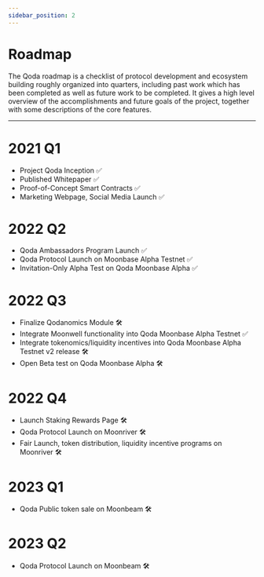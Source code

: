 ```yaml
---
sidebar_position: 2
---
```


# Roadmap

The Qoda roadmap is a checklist of protocol development and ecosystem building roughly organized into quarters, including past work which has been completed as well as future work to be completed. It gives a high level overview of the accomplishments and future goals of the project, together with some descriptions of the core features.

---

# 2021 Q1

* Project Qoda Inception ✅
* Published Whitepaper ✅
* Proof-of-Concept Smart Contracts ✅
* Marketing Webpage, Social Media Launch ✅

# 2022 Q2

* Qoda Ambassadors Program Launch ✅
* Qoda Protocol Launch on Moonbase Alpha Testnet ✅
* Invitation-Only Alpha Test on Qoda Moonbase Alpha ✅


# 2022 Q3

* Finalize Qodanomics Module 🛠️
* Integrate Moonwell functionality into Qoda Moonbase Alpha Testnet ✅
* Integrate tokenomics/liquidity incentives into Qoda Moonbase Alpha Testnet v2 release 🛠️
* Open Beta test on Qoda Moonbase Alpha 🛠️

# 2022 Q4
* Launch Staking Rewards Page 🛠️
* Qoda Protocol Launch on Moonriver 🛠️
* Fair Launch, token distribution, liquidity incentive programs on Moonriver 🛠️

# 2023 Q1
* Qoda Public token sale on Moonbeam 🛠️

# 2023 Q2
* Qoda Protocol Launch on Moonbeam 🛠️
